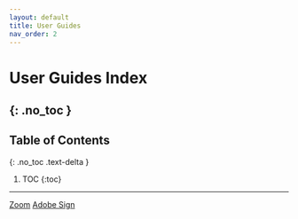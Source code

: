 ```yaml
---
layout: default
title: User Guides
nav_order: 2
---
```


# User Guides Index
{: .no_toc }
---

## Table of Contents
{: .no_toc .text-delta }

1. TOC
{:toc}
---
[Zoom](https://tanhenry1999.github.io/ex-user-guides/docs/user-docs/zoom/)
[Adobe Sign](https://tanhenry1999.github.io/ex-user-guides/docs/user-docs/adobe_sign/)